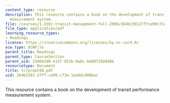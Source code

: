 ```yaml
---
content_type: resource
description: This resource contains a book on the development of transit performance
  measurement system.
file: /courses/1-259j-transit-management-fall-2006/264b239127ffce90c73a1aa8dc408bac_tcrprept88.pdf
file_type: application/pdf
learning_resource_types:
- Readings
license: https://creativecommons.org/licenses/by-nc-sa/4.0/
ocw_type: OCWFile
parent_title: Readings
parent_type: CourseSection
parent_uid: 334042d0-415f-851b-0a8c-6dd07292848b
resourcetype: Document
title: tcrprept88.pdf
uid: 264b2391-27ff-ce90-c73a-1aa8dc408bac
---
```

This resource contains a book on the development of transit performance measurement system.